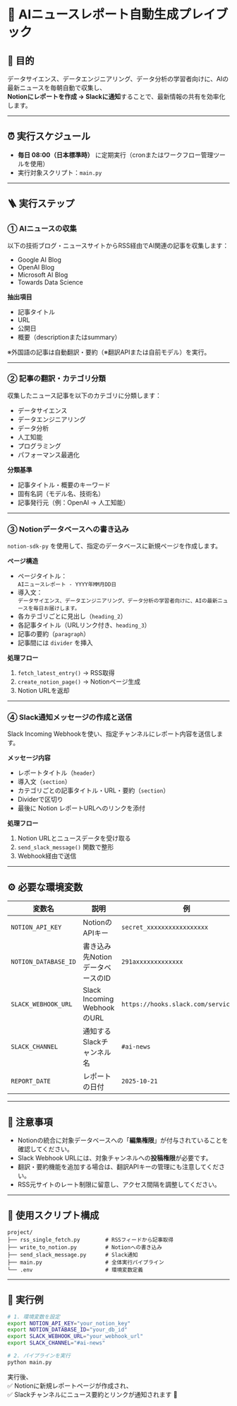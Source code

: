 # 📰 AIニュースレポート自動生成プレイブック

## 🎯 目的
データサイエンス、データエンジニアリング、データ分析の学習者向けに、AIの最新ニュースを毎朝自動で収集し、  
**Notionにレポートを作成 → Slackに通知**することで、最新情報の共有を効率化します。

---

## ⏰ 実行スケジュール
- **毎日 08:00（日本標準時）** に定期実行（cronまたはワークフロー管理ツールを使用）
- 実行対象スクリプト：`main.py`

---

## 🪜 実行ステップ

### ① AIニュースの収集
以下の技術ブログ・ニュースサイトからRSS経由でAI関連の記事を収集します：

- Google AI Blog  
- OpenAI Blog  
- Microsoft AI Blog  
- Towards Data Science

**抽出項目**
- 記事タイトル
- URL
- 公開日
- 概要（descriptionまたはsummary）

※外国語の記事は自動翻訳・要約（※翻訳APIまたは自前モデル）を実行。

---

### ② 記事の翻訳・カテゴリ分類
収集したニュース記事を以下のカテゴリに分類します：

- データサイエンス  
- データエンジニアリング  
- データ分析  
- 人工知能  
- プログラミング  
- パフォーマンス最適化

**分類基準**
- 記事タイトル・概要のキーワード  
- 固有名詞（モデル名、技術名）  
- 記事発行元（例：OpenAI → 人工知能）

---

### ③ Notionデータベースへの書き込み
`notion-sdk-py` を使用して、指定のデータベースに新規ページを作成します。

**ページ構造**
- ページタイトル：  
  `AIニュースレポート - YYYY年MM月DD日`
- 導入文：  
  `データサイエンス、データエンジニアリング、データ分析の学習者向けに、AIの最新ニュースを毎日お届けします。`
- 各カテゴリごとに見出し（`heading_2`）
- 各記事タイトル（URLリンク付き、`heading_3`）
- 記事の要約（`paragraph`）
- 記事間には `divider` を挿入

**処理フロー**
1. `fetch_latest_entry()` → RSS取得
2. `create_notion_page()` → Notionページ生成
3. Notion URLを返却

---

### ④ Slack通知メッセージの作成と送信
Slack Incoming Webhookを使い、指定チャンネルにレポート内容を送信します。

**メッセージ内容**
- レポートタイトル（`header`）
- 導入文（`section`）
- カテゴリごとの記事タイトル・URL・要約（`section`）
- Dividerで区切り
- 最後に Notion レポートURLへのリンクを添付

**処理フロー**
1. Notion URLとニュースデータを受け取る  
2. `send_slack_message()` 関数で整形  
3. Webhook経由で送信

---

## ⚙️ 必要な環境変数

| 変数名                | 説明                                | 例                                                |
|-----------------------|-------------------------------------|--------------------------------------------------|
| `NOTION_API_KEY`       | NotionのAPIキー                     | `secret_xxxxxxxxxxxxxxxxx`                       |
| `NOTION_DATABASE_ID`   | 書き込み先NotionデータベースのID    | `291axxxxxxxxxxxxx`|
| `SLACK_WEBHOOK_URL`    | Slack Incoming WebhookのURL         | `https://hooks.slack.com/services/...`          |
| `SLACK_CHANNEL`        | 通知するSlackチャンネル名           | `#ai-news`                                      |
| `REPORT_DATE`          | レポートの日付                      | `2025-10-21`                                    |

---

## 📝 注意事項

- Notionの統合に対象データベースへの「**編集権限**」が付与されていることを確認してください。
- Slack Webhook URLには、対象チャンネルへの**投稿権限**が必要です。
- 翻訳・要約機能を追加する場合は、翻訳APIキーの管理にも注意してください。
- RSS元サイトのレート制限に留意し、アクセス間隔を調整してください。

---

## 🧰 使用スクリプト構成

```
project/
├── rss_single_fetch.py        # RSSフィードから記事取得
├── write_to_notion.py         # Notionへの書き込み
├── send_slack_message.py      # Slack通知
├── main.py                    # 全体実行パイプライン
└── .env                       # 環境変数定義
```

---

## 🏃 実行例

```bash
# 1. 環境変数を設定
export NOTION_API_KEY="your_notion_key"
export NOTION_DATABASE_ID="your_db_id"
export SLACK_WEBHOOK_URL="your_webhook_url"
export SLACK_CHANNEL="#ai-news"

# 2. パイプラインを実行
python main.py
```

実行後、  
✅ Notionに新規レポートページが作成され、  
✅ Slackチャンネルにニュース要約とリンクが通知されます 🚀
